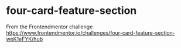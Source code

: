 # four-card-feature-section

From the Frontendmentor challenge
https://www.frontendmentor.io/challenges/four-card-feature-section-weK1eFYK/hub

